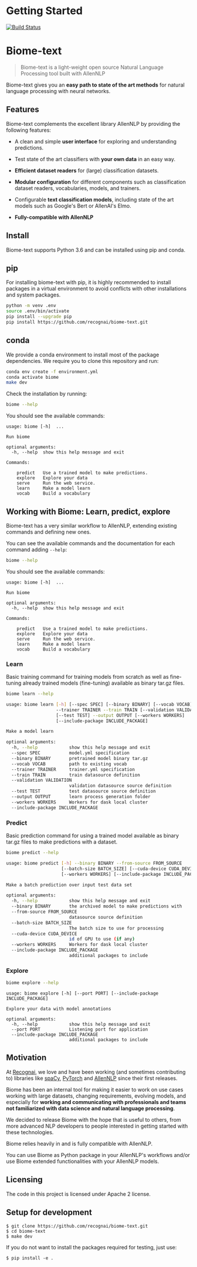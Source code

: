 # Getting Started

[![Build Status](https://travis-ci.org/recognai/biome-text.svg?branch=master)](https://travis-ci.org/recognai/biome-text)

# Biome-text
> Biome-text is a light-weight open source Natural Language Processing tool built with AllenNLP

Biome-text gives you an **easy path to state of the art methods** for natural language processing with neural networks. 

## Features
Biome-text complements the excellent library AllenNLP by providing the following features:

* A clean and simple **user interface** for exploring and understanding predictions.

* Test state of the art classifiers with **your own data** in an easy way.

* **Efficient dataset readers** for (large) classification datasets.

* **Modular configuration** for different components such as classification dataset readers, vocabularies, models, and trainers.

* Configurable **text classification models**, including state of the art models such as Google's Bert or AllenAI's Elmo.

* **Fully-compatible with AllenNLP**

## Install
Biome-text supports Python 3.6 and can be installed using pip and conda.

## pip
For installing biome-text with pip, it is highly recommended to install packages in a virtual environment to avoid conflicts with other installations and system packages.

```bash
python -m venv .env
source .env/bin/activate
pip install --upgrade pip
pip install https://github.com/recognai/biome-text.git
```

## conda
We provide a conda environment to install most of the package dependencies. We require you to clone this repository and run: 

```bash
conda env create -f environment.yml
conda activate biome
make dev
```

Check the installation by running:

```bash
biome --help
```
You should see the available commands:
```
usage: biome [-h]  ...

Run biome

optional arguments:
  -h, --help  show this help message and exit

Commands:
  
    predict   Use a trained model to make predictions.
    explore   Explore your data
    serve     Run the web service.
    learn     Make a model learn
    vocab     Build a vocabulary
```

<!-- ## Getting started
The best way to get started is to check our get started Github project [Biome classifiers]() which gives you access to pre-trained, pre-configured state of the art classification models. 

You can also read our article ["Introducing Recognai Biome: learn, predict, explore...(TBD)""]() on Medium.

Biome-text can be installed as a Python library using `pip`:

```bash
pip install https://github.com/recognai/biome-text.git
``` -->

## Working with Biome: Learn, predict, explore
Biome-text has a very similar workflow to AllenNLP, extending existing commands and defining new ones.

You can see the available commands and the documentation for each command adding `--help`:
```bash
biome --help
```
You should see the available commands:
```
usage: biome [-h]  ...

Run biome

optional arguments:
  -h, --help  show this help message and exit

Commands:
  
    predict   Use a trained model to make predictions.
    explore   Explore your data
    serve     Run the web service.
    learn     Make a model learn
    vocab     Build a vocabulary
```

### Learn
Basic training command for training models from scratch as well as fine-tuning already trained models (fine-tuning) available as binary tar.gz files.
```bash
biome learn --help
```

```bash
usage: biome learn [-h] [--spec SPEC] [--binary BINARY] [--vocab VOCAB]
                   --trainer TRAINER --train TRAIN [--validation VALIDATION]
                   [--test TEST] --output OUTPUT [--workers WORKERS]
                   [--include-package INCLUDE_PACKAGE]

Make a model learn

optional arguments:
  -h, --help            show this help message and exit
  --spec SPEC           model.yml specification
  --binary BINARY       pretrained model binary tar.gz
  --vocab VOCAB         path to existing vocab
  --trainer TRAINER     trainer.yml specification
  --train TRAIN         train datasource definition
  --validation VALIDATION
                        validation datasource source definition
  --test TEST           test datasource source definition
  --output OUTPUT       learn process generation folder
  --workers WORKERS     Workers for dask local cluster
  --include-package INCLUDE_PACKAGE
```

<!-- Example:

```bash
biome learn
    --spec=models/bidirectional_rnns/bi.gru.cased.yml 
    --train=datasources/ag_news_train.yml 
    --validation=datasources/ag_news_test.yml 
    --output=bi.gru.cased.adam 
    --trainer=trainers/basic.adam.2.yml
``` -->

### Predict
Basic prediction command for using a trained model available as binary tar.gz files to make predictions with a dataset.

```bash
biome predict --help 
```

```bash
usage: biome predict [-h] --binary BINARY --from-source FROM_SOURCE
                     [--batch-size BATCH_SIZE] [--cuda-device CUDA_DEVICE]
                     [--workers WORKERS] [--include-package INCLUDE_PACKAGE]

Make a batch prediction over input test data set

optional arguments:
  -h, --help            show this help message and exit
  --binary BINARY       the archived model to make predictions with
  --from-source FROM_SOURCE
                        datasource source definition
  --batch-size BATCH_SIZE
                        The batch size to use for processing
  --cuda-device CUDA_DEVICE
                        id of GPU to use (if any)
  --workers WORKERS     Workers for dask local cluster
  --include-package INCLUDE_PACKAGE
                        additional packages to include
```

### Explore
```bash
biome explore --help
```

```
usage: biome explore [-h] [--port PORT] [--include-package INCLUDE_PACKAGE]

Explore your data with model annotations

optional arguments:
  -h, --help            show this help message and exit
  --port PORT           Listening port for application
  --include-package INCLUDE_PACKAGE
                        additional packages to include
```


## Motivation
At [Recognai](http://recogn.ai), we love and have been working (and sometimes contributing to) libraries like [spaCy](http://spacy.io), [PyTorch](http://pytorch.org) and [AllenNLP](https://allennlp.org) since their first releases. 

Biome has been an internal tool for making it easier to work on use cases working with large datasets, changing requirements, evolving models, and especially for **working and communicating with professionals and teams not familiarized with data science and natural language processing**. 

We decided to release Biome with the hope that is useful to others, from more advanced NLP developers to people interested in getting started with these technologies. 

Biome relies heavily in and is fully compatible with AllenNLP. 

You can use Biome as Python package in your AllenNLP's workflows and/or use Biome extended functionalities with your AllenNLP models.
<!-- 
## Contributing
If you'd like to contribute, please read our contributing guidelines. -->

## Licensing

The code in this project is licensed under Apache 2 license.

## Setup for development

```
$ git clone https://github.com/recognai/biome-text.git
$ cd biome-text
$ make dev
```

If you do not want to install the packages required for testing, just use:

```
$ pip install -e .
```


